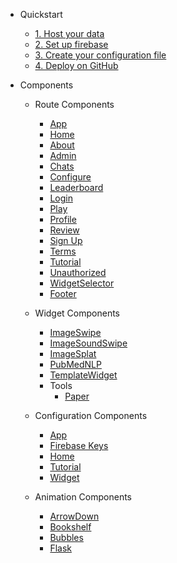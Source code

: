 * Quickstart

  * [1. Host your data](Setup/DataPrep)
  * [2. Set up firebase](Setup/Firebase)
  * [3. Create your configuration file](Setup/Config)
  * [4. Deploy on GitHub](Setup/Deploy)

* Components

  * Route Components

    * [App](RouteComponents/App)
    * [Home](RouteComponents/Home)
    * [About](RouteComponents/Home)
    * [Admin](RouteComponents/Admin)
    * [Chats](RouteComponents/Chats)
    * [Configure](RouteComponents/Configure)
    * [Leaderboard](RouteComponents/Leaderboard)
    * [Login](RouteComponents/Login)
    * [Play](RouteComponents/Play)
    * [Profile](RouteComponents/Profile)
    * [Review](RouteComponents/Review)
    * [Sign Up](RouteComponents/SignUp)
    * [Terms](RouteComponents/Terms)
    * [Tutorial](RouteComponents/Tutorial)
    * [Unauthorized](RouteComponents/Unauthorized)
    * [WidgetSelector](RouteComponents/WidgetSelector)
    * [Footer](RouteComponents/Footer)

  * Widget Components

    * [ImageSwipe](WidgetComponents/ImageSwipe)
    * [ImageSoundSwipe](WidgetComponents/ImageSoundSwipe)
    * [ImageSplat](WidgetComponents/ImageSplat)
    * [PubMedNLP](WidgetComponents/PubMedNLP)
    * [TemplateWidget](WidgetComponents/TemplateWidget)
    * Tools
      * [Paper](WidgetComponents/Tools/Paper)

  * Configuration Components

    * [App](ConfigurationComponents/App)  
    * [Firebase Keys](ConfigurationComponents/FirebaseKeys)
    * [Home](ConfigurationComponents/Home)
    * [Tutorial](ConfigurationComponents/Tutorial)
    * [Widget](ConfigurationComponents/Widget)

  * Animation Components

    * [ArrowDown](AnimationComponents/ArrowDown)
    * [Bookshelf](AnimationComponents/Bookshelf)
    * [Bubbles](AnimationComponents/Bubbles)
    * [Flask](AnimationComponents/Flask)
